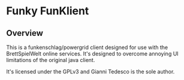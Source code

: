 # Funky FunKlient

## Overview
This is a funkenschlag/powergrid client designed for use with the
BrettSpielWelt online services. It's designed to overcome annoying UI
limitations of the original java client.

It's licensed under the GPLv3 and Gianni Tedesco is the sole author.
